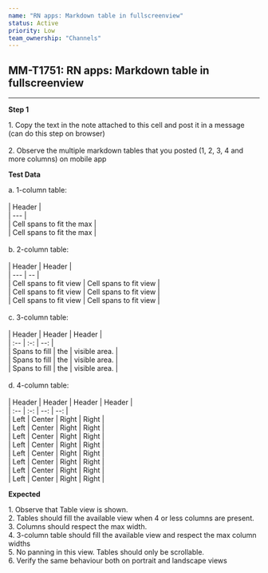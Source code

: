 ```yaml
---
name: "RN apps: Markdown table in fullscreenview"
status: Active
priority: Low
team_ownership: "Channels"
---
```


## MM-T1751: RN apps: Markdown table in fullscreenview

---

**Step 1**

1\. Copy the text in the note attached to this cell and post it in a message (can do this step on browser)\
\
2\. Observe the multiple markdown tables that you posted (1, 2, 3, 4 and more columns) on mobile app

**Test Data**

a. 1-column table:\
\
\| Header |\
\| --- |\
\| Cell spans to fit the max |\
\| Cell spans to fit the max |\
\
b. 2-column table:\
\
\| Header | Header |\
\| --- | -- |\
\| Cell spans to fit view | Cell spans to fit view |\
\| Cell spans to fit view | Cell spans to fit view |\
\| Cell spans to fit view | Cell spans to fit view |\
\
c. 3-column table:\
\
\| Header | Header | Header |\
\| :-- | :-: | --: |\
\| Spans to fill | the | visible area. |\
\| Spans to fill | the | visible area. |\
\| Spans to fill | the | visible area. |\
\
d. 4-column table:\
\
\| Header | Header | Header | Header |\
\| :-- | :-: | --: | --: |\
\| Left | Center | Right | Right |\
\| Left | Center | Right | Right |\
\| Left | Center | Right | Right |\
\| Left | Center | Right | Right |\
\| Left | Center | Right | Right |\
\| Left | Center | Right | Right |\
\| Left | Center | Right | Right |\
\| Left | Center | Right | Right |

**Expected**

1\. Observe that Table view is shown.\
2\. Tables should fill the available view when 4 or less columns are present.\
3\. Columns should respect the max width.\
4\. 3-column table should fill the available view and respect the max column widths\
5\. No panning in this view. Tables should only be scrollable.\
6\. Verify the same behaviour both on portrait and landscape views
